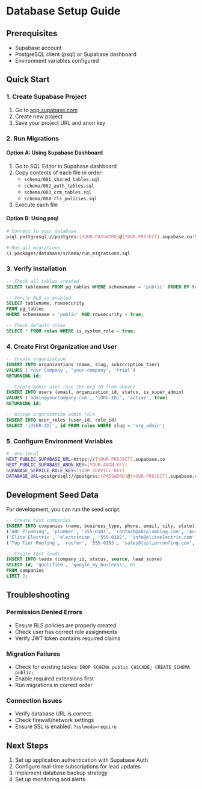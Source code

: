 # Database Setup Guide

## Prerequisites
- Supabase account
- PostgreSQL client (psql) or Supabase dashboard
- Environment variables configured

## Quick Start

### 1. Create Supabase Project
1. Go to [app.supabase.com](https://app.supabase.com)
2. Create new project
3. Save your project URL and anon key

### 2. Run Migrations

#### Option A: Using Supabase Dashboard
1. Go to SQL Editor in Supabase dashboard
2. Copy contents of each file in order:
   - `schema/001_shared_tables.sql`
   - `schema/002_auth_tables.sql`
   - `schema/003_crm_tables.sql`
   - `schema/004_rls_policies.sql`
3. Execute each file

#### Option B: Using psql
```bash
# Connect to your database
psql postgresql://postgres:[YOUR-PASSWORD]@[YOUR-PROJECT].supabase.co:5432/postgres

# Run all migrations
\i packages/database/schema/run_migrations.sql
```

### 3. Verify Installation
```sql
-- Check all tables created
SELECT tablename FROM pg_tables WHERE schemaname = 'public' ORDER BY tablename;

-- Verify RLS is enabled
SELECT tablename, rowsecurity 
FROM pg_tables 
WHERE schemaname = 'public' AND rowsecurity = true;

-- Check default roles
SELECT * FROM roles WHERE is_system_role = true;
```

### 4. Create First Organization and User
```sql
-- Create organization
INSERT INTO organizations (name, slug, subscription_tier) 
VALUES ('Your Company', 'your-company', 'trial')
RETURNING id;

-- Create admin user (use the org ID from above)
INSERT INTO users (email, organization_id, status, is_super_admin)
VALUES ('admin@yourcompany.com', '[ORG-ID]', 'active', true)
RETURNING id;

-- Assign organization admin role
INSERT INTO user_roles (user_id, role_id)
SELECT '[USER-ID]', id FROM roles WHERE slug = 'org_admin';
```

### 5. Configure Environment Variables
```bash
# .env.local
NEXT_PUBLIC_SUPABASE_URL=https://[YOUR-PROJECT].supabase.co
NEXT_PUBLIC_SUPABASE_ANON_KEY=[YOUR-ANON-KEY]
SUPABASE_SERVICE_ROLE_KEY=[YOUR-SERVICE-KEY]
DATABASE_URL=postgresql://postgres:[PASSWORD]@[YOUR-PROJECT].supabase.co:5432/postgres
```

## Development Seed Data

For development, you can run the seed script:

```sql
-- Create test companies
INSERT INTO companies (name, business_type, phone, email, city, state) VALUES
('ABC Plumbing', 'plumber', '555-0101', 'contact@abcplumbing.com', 'Austin', 'TX'),
('Elite Electric', 'electrician', '555-0102', 'info@eliteelectric.com', 'Dallas', 'TX'),
('Top Tier Roofing', 'roofer', '555-0103', 'sales@toptierroofing.com', 'Houston', 'TX');

-- Create test leads
INSERT INTO leads (company_id, status, source, lead_score) 
SELECT id, 'qualified', 'google_my_business', 85 
FROM companies 
LIMIT 3;
```

## Troubleshooting

### Permission Denied Errors
- Ensure RLS policies are properly created
- Check user has correct role assignments
- Verify JWT token contains required claims

### Migration Failures
- Check for existing tables: `DROP SCHEMA public CASCADE; CREATE SCHEMA public;`
- Enable required extensions first
- Run migrations in correct order

### Connection Issues
- Verify database URL is correct
- Check firewall/network settings
- Ensure SSL is enabled: `?sslmode=require`

## Next Steps
1. Set up application authentication with Supabase Auth
2. Configure real-time subscriptions for lead updates
3. Implement database backup strategy
4. Set up monitoring and alerts